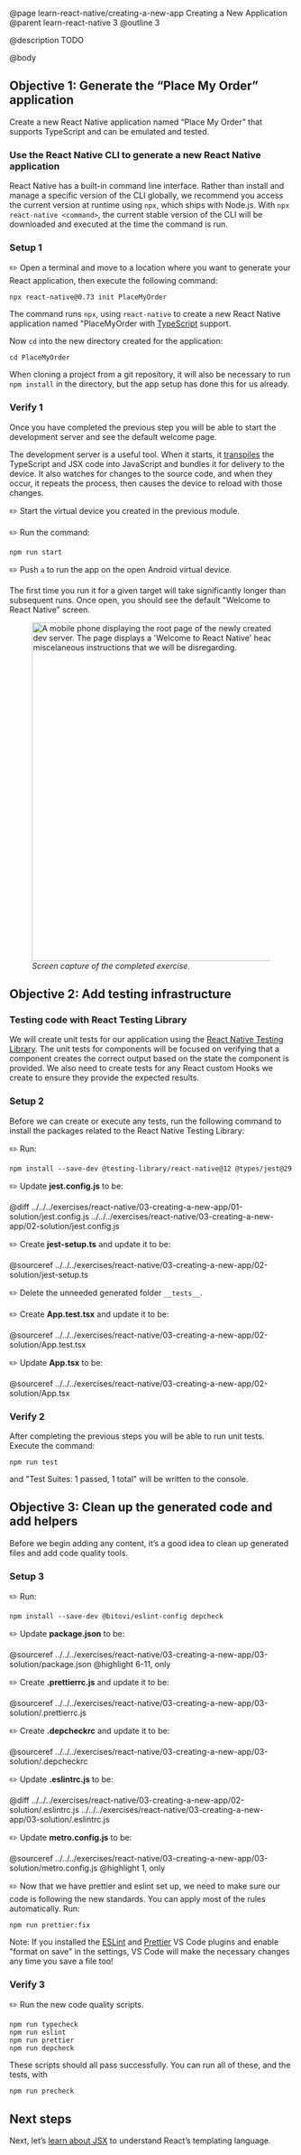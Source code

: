@page learn-react-native/creating-a-new-app Creating a New Application
@parent learn-react-native 3
@outline 3

@description TODO

@body

## Objective 1: Generate the “Place My Order” application

Create a new React Native application named “Place My Order” that supports TypeScript and can be emulated and tested.

### Use the React Native CLI to generate a new React Native application

React Native has a built-in command line interface. Rather than install and manage a specific version of the CLI globally, we recommend you access the current version at runtime using `npx`, which ships with Node.js. With `npx react-native <command>`, the current stable version of the CLI will be downloaded and executed at the time the command is run.

### Setup 1

✏️ Open a terminal and move to a location where you want to generate your React application, then execute the following command:

```shell
npx react-native@0.73 init PlaceMyOrder
```

The command runs `npx`, using `react-native` to create a new React Native application named "PlaceMyOrder with [TypeScript](https://www.typescriptlang.org/) support.

Now `cd` into the new directory created for the application:

```shell
cd PlaceMyOrder
```

When cloning a project from a git repository, it will also be necessary to run `npm install` in the directory, but the app setup has done this for us already.

### Verify 1

Once you have completed the previous step you will be able to start the development server and see the default welcome page.

The development server is a useful tool. When it starts, it [transpiles](https://en.wikipedia.org/wiki/Source-to-source_compiler) the TypeScript and JSX code into JavaScript and bundles it for delivery to the device. It also watches for changes to the source code, and when they occur, it repeats the process, then causes the device to reload with those changes.

✏️ Start the virtual device you created in the previous module.

✏️ Run the command:

```shell
npm run start
```

✏️ Push `a` to run the app on the open Android virtual device.

The first time you run it for a given target will take significantly longer than subsequent runs. Once open, you should see the default "Welcome to React Native" screen.

<figure>
  <img alt="A mobile phone displaying the root page of the newly created application served by the dev server. The page displays a 'Welcome to React Native' header and some miscelaneous instructions that we will be disregarding." src="/static/img/react-native/03-creating-a-new-app/01-generated-app.png" width="600px" />
  <figcaption style="font-style: italic">
    Screen capture of the completed exercise.
  </figcaption>
</figure>

## Objective 2: Add testing infrastructure

### Testing code with React Testing Library

We will create unit tests for our application using the [React Native Testing Library](https://callstack.github.io/react-native-testing-library/). The unit tests for components will be focused on verifying that a component creates the correct output based on the state the component is provided. We also need to create tests for any React custom Hooks we create to ensure they provide the expected results.

### Setup 2

Before we can create or execute any tests, run the following command to install the packages related to the React Native Testing Library:

✏️ Run:

```shell
npm install --save-dev @testing-library/react-native@12 @types/jest@29
```

✏️ Update **jest.config.js** to be:

@diff ../../../exercises/react-native/03-creating-a-new-app/01-solution/jest.config.js ../../../exercises/react-native/03-creating-a-new-app/02-solution/jest.config.js

✏️ Create **jest-setup.ts** and update it to be:

@sourceref ../../../exercises/react-native/03-creating-a-new-app/02-solution/jest-setup.ts

✏️ Delete the unneeded generated folder `__tests__`.

✏️ Create **App.test.tsx** and update it to be:

@sourceref ../../../exercises/react-native/03-creating-a-new-app/02-solution/App.test.tsx

✏️ Update **App.tsx** to be:

@sourceref ../../../exercises/react-native/03-creating-a-new-app/02-solution/App.tsx

### Verify 2

After completing the previous steps you will be able to run unit tests. Execute the command:

```shell
npm run test
```

and "Test Suites: 1 passed, 1 total" will be written to the console.

## Objective 3: Clean up the generated code and add helpers

Before we begin adding any content, it’s a good idea to clean up generated files and add code quality tools.

### Setup 3

✏️ Run:

```shell
npm install --save-dev @bitovi/eslint-config depcheck
```

✏️ Update **package.json** to be:

@sourceref ../../../exercises/react-native/03-creating-a-new-app/03-solution/package.json
@highlight 6-11, only

✏️ Create **.prettierrc.js** and update it to be:

@sourceref ../../../exercises/react-native/03-creating-a-new-app/03-solution/.prettierrc.js

✏️ Create **.depcheckrc** and update it to be:

@sourceref ../../../exercises/react-native/03-creating-a-new-app/03-solution/.depcheckrc

✏️ Update **.eslintrc.js** to be:

@diff ../../../exercises/react-native/03-creating-a-new-app/02-solution/.eslintrc.js ../../../exercises/react-native/03-creating-a-new-app/03-solution/.eslintrc.js

✏️ Update **metro.config.js** to be:

@sourceref ../../../exercises/react-native/03-creating-a-new-app/03-solution/metro.config.js
@highlight 1, only

✏️ Now that we have prettier and eslint set up, we need to make sure our code is following the new standards. You can apply most of the rules automatically. Run:

```shell
npm run prettier:fix
```

Note: If you installed the [ESLint](https://marketplace.visualstudio.com/items?itemName=dbaeumer.vscode-eslint) and [Prettier](https://marketplace.visualstudio.com/items?itemName=esbenp.prettier-vscode) VS Code plugins and enable "format on save" in the settings, VS Code will make the necessary changes any time you save a file too!

### Verify 3

✏️ Run the new code quality scripts.

```shell
npm run typecheck
npm run eslint
npm run prettier
npm run depcheck
```

These scripts should all pass successfully. You can run all of these, and the tests, with

```shell
npm run precheck
```

## Next steps

Next, let’s [learn about JSX](./intro-to-jsx.html) to understand React’s templating language.

